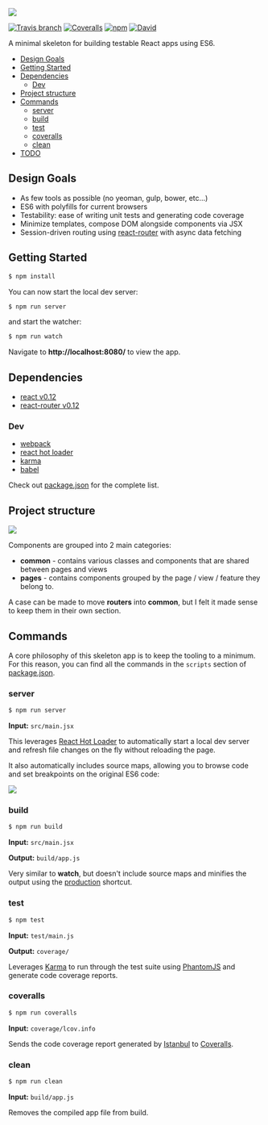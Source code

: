 ![](https://dl.dropboxusercontent.com/u/1803181/essential-react-logo.png)

[![Travis branch](https://img.shields.io/travis/pheuter/essential-react.svg?style=flat-square)](https://travis-ci.org/pheuter/essential-react)
[![Coveralls](https://img.shields.io/coveralls/pheuter/essential-react.svg?style=flat-square)](https://coveralls.io/r/pheuter/essential-react)
[![npm](https://img.shields.io/npm/v/essential-react.svg?style=flat-square)](https://www.npmjs.com/package/essential-react)
[![David](https://img.shields.io/david/pheuter/essential-react.svg?style=flat-square)](https://david-dm.org/pheuter/essential-react)

A minimal skeleton for building testable React apps using ES6.

- [Design Goals](#design-goals)
- [Getting Started](#getting-started)
- [Dependencies](#dependencies)
  - [Dev](#dev)
- [Project structure](#project-structure)
- [Commands](#commands)
  - [server](#server)
  - [build](#build)
  - [test](#test)
  - [coveralls](#coveralls)
  - [clean](#clean)
- [TODO](#todo)

## Design Goals

- As few tools as possible (no yeoman, gulp, bower, etc...)
- ES6 with polyfills for current browsers
- Testability: ease of writing unit tests and generating code coverage
- Minimize templates, compose DOM alongside components via JSX
- Session-driven routing using [react-router](https://github.com/rackt/react-router) with async data fetching

## Getting Started

```sh
$ npm install
```

You can now start the local dev server:

```sh
$ npm run server
```

and start the watcher:

```sh
$ npm run watch
```

Navigate to **http://localhost:8080/** to view the app.

## Dependencies

- [react v0.12](http://facebook.github.io/react/)
- [react-router v0.12](https://github.com/rackt/react-router)

### Dev

- [webpack](http://webpack.github.io/)
- [react hot loader](https://github.com/gaearon/react-hot-loader)
- [karma](http://karma-runner.github.io/0.12/index.html)
- [babel](http://babeljs.io/)

Check out [package.json](package.json) for the complete list.

## Project structure

![](https://www.dropbox.com/s/j936nd4j57u45cb/Screenshot%202015-03-08%2016.56.05.png?dl=1)

Components are grouped into 2 main categories:

- **common** - contains various classes and components that are shared between pages and views
- **pages** - contains components grouped by the page / view / feature they belong to.

A case can be made to move **routers** into **common**, but I felt it made sense to keep them in their own section.

## Commands

A core philosophy of this skeleton app is to keep the tooling to a minimum. For this reason, you can find all the commands in the `scripts` section of [package.json](package.json).

### server

```sh
$ npm run server
```

**Input:** `src/main.jsx`

This leverages [React Hot Loader](https://github.com/gaearon/react-hot-loader) to automatically start a local dev server and refresh file changes on the fly without reloading the page.

It also automatically includes source maps, allowing you to browse code and set breakpoints on the original ES6 code:

![](https://www.dropbox.com/s/zgb3psadwcawjc8/Screenshot%202015-03-08%2017.09.53.png?dl=1)

### build

```sh
$ npm run build
```

**Input:** `src/main.jsx`

**Output:** `build/app.js`

Very similar to **watch**, but doesn't include source maps and minifies the output using the [production](http://webpack.github.io/docs/cli.html#production-shortcut-p) shortcut.

### test

```sh
$ npm test
```

**Input:** `test/main.js`

**Output:** `coverage/`

Leverages [Karma](http://karma-runner.github.io/0.12/index.html) to run through the test suite using [PhantomJS](http://phantomjs.org/) and generate code coverage reports.

### coveralls

```sh
$ npm run coveralls
```

**Input:** `coverage/lcov.info`

Sends the code coverage report generated by [Istanbul](https://github.com/gotwarlost/istanbul) to [Coveralls](http://coveralls.io/).

### clean

```sh
$ npm run clean
```

**Input:** `build/app.js`

Removes the compiled app file from build.